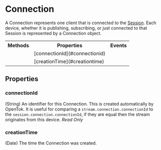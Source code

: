 # Connection

A Connection represents one client that is connected to the [Session](session.md#session). Each device, whether it is publishing, subscribing,
or just connected to that Session is represented by a Connection object.

<nav>
  <table>
    <tr>
      <th>Methods</th>
      <th>Properties</th>
      <th>Events</th>
    </tr>
    <tr>
      <td></td>
      <td>[connectionId](#connectionid)</td>
      <td></td>
    </tr>
    <tr>
      <td></td>
      <td>[creationTime](#creationtime)</td>
      <td></td>
    </tr>
  </table>
</nav>

## Properties

### connectionId

(String) An identifier for this Connection. This is created automatically by OpenTok. It is useful for comparing a
`stream.connection.connectionId` to the `session.connection.connectionId`, if they are equal then the stream originates
from this device. _Read Only_

### creationTime

(Date) The time the Connection was created.
